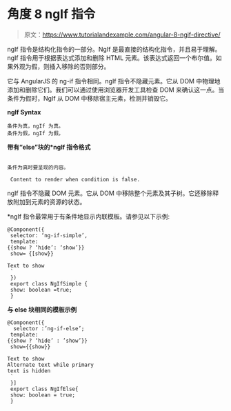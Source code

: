 # 角度 8 ngIf 指令

> 原文：<https://www.tutorialandexample.com/angular-8-ngif-directive/>

ngIf 指令是结构化指令的一部分。NgIf 是最直接的结构化指令，并且易于理解。ngIf 指令用于根据表达式添加和删除 HTML 元素。该表达式返回一个布尔值。如果外观为假，则插入移除的否则部分。

它与 AngularJS 的 ng-if 指令相同。ngIf 指令不隐藏元素。它从 DOM 中物理地添加和删除它们。我们可以通过使用浏览器开发工具检查 DOM 来确认这一点。当条件为假时，NgIf 从 DOM 中移除宿主元素，检测并销毁它。

**ngIf Syntax**

```
条件为真，ngIf 为真。
条件为假，ngIf 为假。 
```

**带有“else”块的*ngIf 指令格式**

```

条件为真时要呈现的内容。

 Content to render when condition is false. 
```

ngIf 指令不隐藏 DOM 元素。它从 DOM 中移除整个元素及其子树。它还移除释放附加到元素的资源的状态。

*ngIf 指令最常用于有条件地显示内联模板。请参见以下示例:

```
@Component({
 selector: ‘ng-if-simple’, 
 template: 
{{show ? ‘hide’: ‘show’}} 
 show= {[show}} 

Text to show
 `  
 })
 export class NgIfSimple { 
 show: boolean =true; 
 } 
```

**与 else 块相同的模板示例**

```
@Component({
  selector :’ng-if-else’;
 template:
{{show ? ‘hide’ : ’show’}} 
 show={{show}} 

Text to show 
Alternate text while primary 
text is hidden  
 ` 
 }]
 export class NgIfElse{
 show: boolean = true;
 } 
```